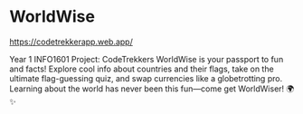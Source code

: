 # WorldWise
https://codetrekkerapp.web.app/

Year 1 INFO1601 Project: CodeTrekkers
WorldWise is your passport to fun and facts! Explore cool info about countries and their flags, take on the ultimate flag-guessing quiz, and swap currencies like a globetrotting pro. Learning about the world has never been this fun—come get WorldWiser! 🌍✨
